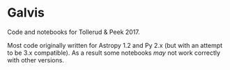 # Galvis

Code and notebooks for Tollerud & Peek 2017.

Most code originally written for  Astropy 1.2 and Py 2.x (but with an attempt to be 3.x compatible). As a result some notebooks *may* not work correctly with other versions.
